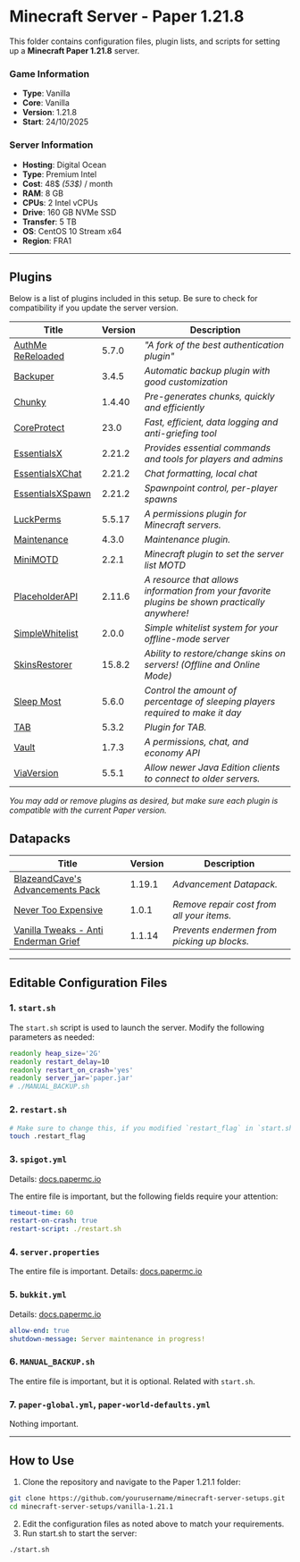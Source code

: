 # Minecraft Server - Paper 1.21.8

This folder contains configuration files, plugin lists, and scripts for setting up a **Minecraft Paper 1.21.8** server.

### Game Information
- **Type**: Vanilla
- **Core**: Vanilla
- **Version**: 1.21.8
- **Start**: 24/10/2025

### Server Information
- **Hosting**: Digital Ocean 
- **Type**: Premium Intel
- **Cost**: 48$ *(53$)* / month 
- **RAM**: 8 GB
- **CPUs**: 2 Intel vCPUs
- **Drive**: 160 GB NVMe SSD  
- **Transfer**: 5 TB 
- **OS**: CentOS 10 Stream x64
- **Region**: FRA1

---

## Plugins

Below is a list of plugins included in this setup. Be sure to check for compatibility if you update the server version.

| **Title** | **Version** | **Description** |
| --------- | ----------- | --------------- |
| [AuthMe ReReloaded](https://github.com/HaHaWTH/AuthMeReReloaded/releases/tag/b53) | 5.7.0 | *"A fork of the best authentication plugin"* |
| [Backuper](https://hangar.papermc.io/Collagen/Backuper) | 3.4.5 | *Automatic backup plugin with good customization* |
| [Chunky](https://hangar.papermc.io/pop4959/Chunky) | 1.4.40 | *Pre-generates chunks, quickly and efficiently* |
| [CoreProtect](https://hangar.papermc.io/CORE/CoreProtect) | 23.0 | *Fast, efficient, data logging and anti-griefing tool* |
| [EssentialsX](https://essentialsx.net/downloads.html) | 2.21.2 | *Provides essential commands and tools for players and admins* |
| [EssentialsXChat](https://essentialsx.net/downloads.html) | 2.21.2 | *Chat formatting, local chat* |
| [EssentialsXSpawn](https://essentialsx.net/downloads.html) | 2.21.2 | *Spawnpoint control, per-player spawns* |
| [LuckPerms](https://luckperms.net/download) | 5.5.17 | *A permissions plugin for Minecraft servers.* |
| [Maintenance](https://hangar.papermc.io/kennytv/Maintenance) | 4.3.0 | *Maintenance plugin.* |
| [MiniMOTD](https://hangar.papermc.io/jmp/MiniMOTD) | 2.2.1 | *Minecraft plugin to set the server list MOTD* |
| [PlaceholderAPI](https://hangar.papermc.io/HelpChat/PlaceholderAPI) | 2.11.6 | *A resource that allows information from your favorite plugins be shown practically anywhere!* |
| [SimpleWhitelist](https://modrinth.com/plugin/simplewhitelist) | 2.0.0 | *Simple whitelist system for your offline-mode server* |
| [SkinsRestorer](https://hangar.papermc.io/SRTeam/SkinsRestorer) | 15.8.2 | *Ability to restore/change skins on servers! (Offline and Online Mode)* |
| [Sleep Most](https://www.spigotmc.org/resources/sleep-most-1-8-1-21-x-the-most-advanced-sleep-plugin-available-percentage-animations.60623/) | 5.6.0 | *Control the amount of percentage of sleeping players required to make it day* |
| [TAB](https://modrinth.com/plugin/tab-was-taken) | 5.3.2 | *Plugin for TAB.* |
| [Vault](https://www.spigotmc.org/resources/vault.34315/) | 1.7.3 | *A permissions, chat, and economy API* |
| [ViaVersion](https://modrinth.com/plugin/viaversion) | 5.5.1 | *Allow newer Java Edition clients to connect to older servers.* |

*You may add or remove plugins as desired, but make sure each plugin is compatible with the current Paper version.*

## Datapacks

| **Title** | **Version** | **Description** |
| --------- | ----------- | --------------- |
| [BlazeandCave's Advancements Pack](https://www.curseforge.com/minecraft/customization/blazeandcaves-advancements-pack) | 1.19.1 | *Advancement Datapack.* |
| [Never Too Expensive](https://www.planetminecraft.com/data-pack/never-to-expensive/download/file/18017652/) | 1.0.1 | *Remove repair cost from all your items.* |
| [Vanilla Tweaks - Anti Enderman Grief](https://vanillatweaks.net/picker/datapacks/) | 1.1.14 | *Prevents endermen from picking up blocks.* |

---

## Editable Configuration Files

### 1. `start.sh`
The `start.sh` script is used to launch the server. Modify the following parameters as needed:

```bash
readonly heap_size='2G'
readonly restart_delay=10
readonly restart_on_crash='yes'
readonly server_jar='paper.jar'
# ./MANUAL_BACKUP.sh
```

### 2. `restart.sh`

```bash
# Make sure to change this, if you modified `restart_flag` in `start.sh`!
touch .restart_flag
```

### 3. `spigot.yml`

Details: [docs.papermc.io](https://docs.papermc.io/paper/reference/spigot-configuration)

The entire file is important, but the following fields require your attention:

```yaml
timeout-time: 60
restart-on-crash: true
restart-script: ./restart.sh
```

### 4. `server.properties`

The entire file is important. Details: [docs.papermc.io](https://docs.papermc.io/paper/reference/server-properties)

### 5. `bukkit.yml`

Details: [docs.papermc.io](https://docs.papermc.io/paper/reference/bukkit-configuration)

```yaml
allow-end: true
shutdown-message: Server maintenance in progress!
```

### 6. `MANUAL_BACKUP.sh`

The entire file is important, but it is optional. Related with `start.sh`.

### 7. `paper-global.yml`, `paper-world-defaults.yml`

Nothing important.

---

## How to Use
1. Clone the repository and navigate to the Paper 1.21.1 folder:
```bash
git clone https://github.com/yourusername/minecraft-server-setups.git
cd minecraft-server-setups/vanilla-1.21.1
```
2. Edit the configuration files as noted above to match your requirements.
3. Run start.sh to start the server:
```bash
./start.sh
```